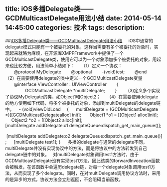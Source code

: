 title: iOS多播Delegate类——GCDMulticastDelegate用法小结
date: 2014-05-14 14:45:00
categories: 技术
tags: 
description:
---
##[iOS多播Delegate类——GCDMulticastDelegate用法小结](http://www.cnblogs.com/gugupluto/p/3673185.html)
    iOS中通常的delegate模式只能有一个被委托的对象，这样当需要有多个被委托的对象时，实现起来就略为麻烦，在开源库XMPPFramework中提供了一个GCDMulticastDelegate类，使用它可以为一个对象添加多个被委托的对象，用起来也比较方便，用法简单小结如下：
    （1）定义一个协议：
　　@protocol MyDelegate
　　@optional
　　-(void)test;
　　@end
 
    （2）在需要使用delegate的类中定义一个GCDMulticastDelegate变量
  
　　@interface ViewController : UIViewController
　　{
  　　　　  GCDMulticastDelegate<MyDelegate> *multiDelegate;
　　}
 
    （3)定义多个实现了协议MyDelegate的类，如Object1和Object2；
    （4）在需要使用delegate的地方使用如下代码，将多个被委托的对象，添加到multiDelegate的delegate链中。
   - (void)viewDidLoad
    {
     multiDelegate = (GCDMulticastDelegate <MyDelegate>
 *)[[GCDMulticastDelegatealloc] init];
      Object1 *o1 = [[Object1 alloc]init];
       Object2 *o2 = [[Object2 alloc]init];
     [multiDelegate addDelegate:o1 delegateQueue:dispatch_get_main_queue()];
     [multiDelegate addDelegate:o2 delegateQueue:dispatch_get_main_queue()];
     [multiDelegate test1];
}
     多播的delegate与通常的delegate不同，multiDelegate并没有实现协议中的方法，而是将协议中的方法转发到自己delegate链中的对象。   对multiDelegate对象调用test1方法时，由于GCDMulticastDelegate没有实现test1方法，因此该类的forwardInvocation函数会被触发，在该函数中会遍历delegate链，对每一个delegate对象调用test1方法，从而实现了多个delegate。同时，在对multiDelegate调用协议方法时，采用的是异步的方式，协议方法会立刻返回，不会阻碍当前函数。
